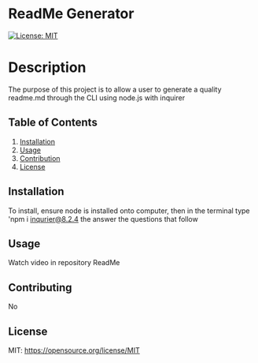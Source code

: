 
  
  # ReadMe Generator

  [![License: MIT](https://img.shields.io/badge/License-MIT-yellow.svg)](https://opensource.org/licenses/MIT)
  
  # Description
  The purpose of this project is to allow a user to generate a quality readme.md through the CLI using node.js with inquirer

  ## Table of Contents
  1. [Installation](#installation)
  2. [Usage](#usage)
  3. [Contribution](#contributing)
  4. [License](#license)

  ## Installation 
  To install, ensure node is installed onto computer, then in the terminal type 'npm i inqurier@8.2.4 the answer the questions that follow
  
  ## Usage 
  Watch video in repository ReadMe 

  ## Contributing 
  No

  ## License 

  MIT: https://opensource.org/license/MIT
  
  